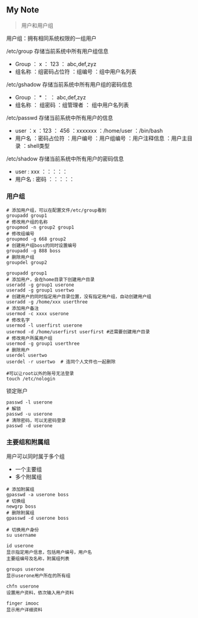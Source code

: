 My Note
-------- 
> 用户和用户组

用户组：拥有相同系统权限的一组用户

/etc/group 存储当前系统中所有用户组信息
- Group ： x ： 123 ： abc,def,zyz
- 组名称 ：组密码占位符 ：组编号 ：组中用户名列表

/etc/gshadow 存储当前系统中所有用户组的密码信息
- Group ： * ：  ： abc,def,zyz
- 组名称 ： 组密码 ：组管理者 ： 组中用户名列表

/etc/passwd 存储当前系统中所有用户的信息
- user ：x ：123 ： 456 ：xxxxxxx ：/home/user ：/bin/bash
- 用户名 ：密码占位符 ：用户编号 ：用户组编号 ：用户注释信息 ：用户主目录 ：shell类型

/etc/shadow 存储当前系统中所有用户的密码信息
- user : xxx ：：：：：
- 用户名 : 密码 ：：：：：

### 用户组
```
# 添加用户组，可以在配置文件/etc/group看到
groupadd group1
# 修改用户组的名称
groupmod -n group2 group1
# 修改组编号
groupmod -g 668 group2
# 创建用户组boss的同时设置编号
groupadd -g 888 boss
# 删除用户组
groupdel group2
```

```
groupadd group1
# 添加用户，会在home目录下创建用户目录
useradd -g group1 userone
useradd -g group1 usertwo
# 创建用户的同时指定用户目录位置，没有指定用户组，自动创建用户组
useradd -g /home/xxx userthree
# 添加用户备注
usermod -c xxxx userone
# 修改名字
usermod -l userfirst userone 
usermod -d /home/userfirst userfirst #还需要创建用户目录
# 修改用户所属用户组
usermod -g group1 userthree
# 删除用户
userdel usertwo
userdel -r usertwo  # 连同个人文件也一起删除
```

```
#可以让root以外的账号无法登录
touch /etc/nologin
```
锁定账户
```
passwd -l userone
# 解锁
passwd -u userone
# 清除密码，可以无密码登录
passwd -d userone
```

### 主要组和附属组
用户可以同时属于多个组
- 一个主要组
- 多个附属组

```
# 添加附属组
gpasswd -a userone boss	
# 切换组
newgrp boss
# 删除附属组
gpasswd -d userone boss	
```
```
# 切换用户身份
su username

id userone
显示指定用户信息，包括用户编号，用户名
主要组编号及名称，附属组列表

groups userone
显示userone用户所在的所有组

chfn userone
设置用户资料，依次输入用户资料

finger imooc
显示用户详细资料
```
